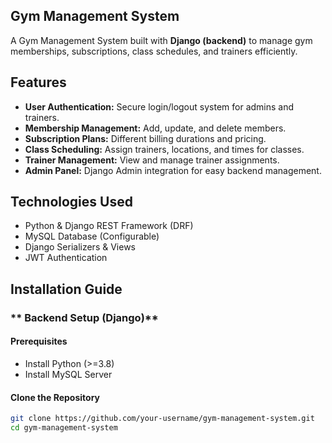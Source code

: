 ## Gym Management System
A Gym Management System built with **Django (backend)** to manage gym memberships, subscriptions, class schedules, and trainers efficiently.

## Features
- **User Authentication:** Secure login/logout system for admins and trainers.
- **Membership Management:** Add, update, and delete members.
- **Subscription Plans:** Different billing durations and pricing.
- **Class Scheduling:** Assign trainers, locations, and times for classes.
- **Trainer Management:** View and manage trainer assignments.
- **Admin Panel:** Django Admin integration for easy backend management.

## Technologies Used
- Python & Django REST Framework (DRF)
- MySQL Database (Configurable)
- Django Serializers & Views
- JWT Authentication

## Installation Guide
### ** Backend Setup (Django)**
#### **Prerequisites**
- Install Python (>=3.8)
- Install MySQL Server

#### **Clone the Repository**
```sh
git clone https://github.com/your-username/gym-management-system.git
cd gym-management-system
